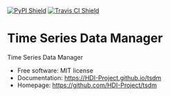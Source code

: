 [![PyPI Shield](https://img.shields.io/pypi/v/tsdm.svg)](https://pypi.python.org/pypi/tsdm)
[![Travis CI Shield](https://travis-ci.org/HDI-Project/tsdm.svg?branch=master)](https://travis-ci.org/HDI-Project/tsdm)

# Time Series Data Manager

Time Series Data Manager

- Free software: MIT license
- Documentation: https://HDI-Project.github.io/tsdm
- Homepage: https://github.com/HDI-Project/tsdm
